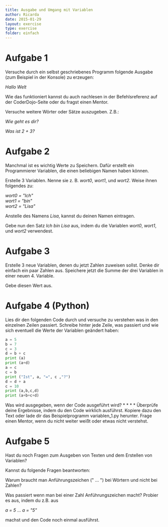 ```yaml
---
title: Ausgabe und Umgang mit Variablen
author: Ricarda
date: 2015-01-29
layout: exercise
type: exercise
folder: einfach
---
```


# Aufgabe 1 

Versuche durch ein selbst geschriebenes Programm folgende Ausgabe (zum Beispiel in der Konsole) zu erzeugen:

*Hallo Welt*

Wie das funktioniert kannst du auch nachlesen in der Befehlsreferenz auf der CoderDojo-Seite oder du fragst einen Mentor.

Versuche weitere Wörter oder Sätze auszugeben. Z.B.:

*Wie geht es dir?*

*Was ist 2 + 3?*


# Aufgabe 2

Manchmal ist es wichtig Werte zu Speichern. Dafür erstellt ein Programmierer Variablen, die einen beliebigen Namen haben können. 

Erstelle 3 Variablen. Nenne sie z. B. *wort0*, *wort1*, und *wort2*. Weise ihnen folgendes zu:

*wort0 = "Ich"*  
*wort1 = "bin"*  
*wort2 = "Lisa"*  

Anstelle des Namens *Lisa*, kannst du deinen Namen eintragen.

Gebe nun den Satz *Ich bin Lisa* aus, indem du die Variablen *wort0*, *wort1*, und *wort2* verwendest.

# Aufgabe 3

Erstelle 3 neue Variablen, denen du jetzt Zahlen zuweisen sollst. Denke dir einfach ein paar Zahlen aus. 
Speichere jetzt die Summe der drei Variablen in einer neuen 4. Variable.

Gebe diesen Wert aus.

# Aufgabe 4 (Python)

Lies dir den folgenden Code durch und versuche zu verstehen was in den einzelnen Zeilen passiert. Schreibe hinter jede Zeile, was passiert und wie sich eventuell die Werte der Variablen geändert haben:

```python
a = 5
b = 7
c = 3
d = b + c
print (a)
print (a+d) 
a = c
c = b
print ("Ist", a, "=", c ,"?")
d = d + a
c = 10
print (a,b,c,d)
print (a+b+c+d)
```

Was wird ausgegeben, wenn der Code ausgeführt wird? 
*
*
*
*
Überprüfe deine Ergebnisse, indem du den Code wirklich ausführst. Kopiere dazu den Text oder lade dir das Beispielprogramm variablen_1.py herunter. Frage einen Mentor, wenn du nicht weiter weißt oder etwas nicht verstehst.

# Aufgabe 5

Hast du noch Fragen zum Ausgeben von Texten und dem Erstellen von Variablen?

Kannst du folgende Fragen beantworten:

Warum braucht man Anführungszeichen (" ... ") bei Wörtern und nicht bei Zahlen?

Was passiert wenn man bei einer Zahl Anführungszeichen macht? Probier es aus, indem du z.B. aus

*a = 5* ... *a = "5"* 

machst und den Code noch einmal ausführst.

